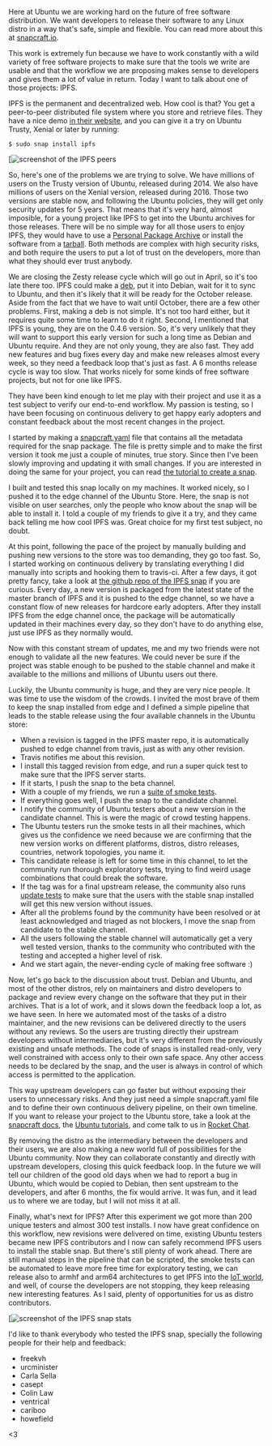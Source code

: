 Here at Ubuntu we are working hard on the future of free software distribution.
We want developers to release their software to any Linux distro in a way
that's safe, simple and flexible. You can read more about this at
[snapcraft.io](https://snapcraft.io/).

This work is extremely fun because we have to work constantly with a wild
variety of free software projects to make sure that the tools we write are
usable and that the workflow we are proposing makes sense to developers and
gives them a lot of value in return. Today I want to talk about one of those
projects: IPFS.

IPFS is the permanent and decentralized web. How cool is that? You get a
peer-to-peer distributed file system where you store and retrieve files. They
have a nice demo [in their website](https://ipfs.io/), and you can give it a
try on Ubuntu Trusty, Xenial or later by running:

    $ sudo snap install ipfs

[![screenshot of the IPFS peers](https://archive.org/download/elopio-screenshots2/ipfs-peers.png)

So, here's one of the problems we are trying to solve. We have millions of users
on the Trusty version of Ubuntu, released during 2014. We also have millions of
users on the Xenial version, released during 2016. Those two versions are stable
now, and following the Ubuntu policies, they will get only security updates for
5 years. That means that it's very hard, almost imposible, for a young project
like IPFS to get into the Ubuntu archives for those releases. There will be no
simple way for all those users to enjoy IPFS, they would have to use a
[Personal Package Archive](https://en.wikipedia.org/wiki/Personal_Package_Archive)
or install the software from a
[tarball](https://en.wikipedia.org/wiki/Tar_(computing)). Both methods are
complex with high security risks, and both require the users to put a lot of
trust on the developers, more than what they should ever trust anybody.

We are closing the Zesty release cycle which will go out in April, so it's
too late there too. IPFS could make a
[deb](https://en.wikipedia.org/wiki/Deb_(file_format)), put it into Debian,
wait for it to sync to Ubuntu, and then it's likely that it will be ready for
the October release. Aside from the fact that we have to wait until October,
there are a few other problems. First, making a deb is not simple. It's not
too hard either, but it requires quite some time to learn to do it right.
Second, I mentioned that IPFS is young, they are on the 0.4.6 version. So, it's
very unlikely that they will want to support this early version for such a long
time as Debian and Ubuntu require. And they are not only young, they are also
fast. They add new features and bug fixes every day and make new releases almost
every week, so they need a feedback loop that's just as fast. A 6 months release
cycle is way too slow. That works nicely for some kinds of free software
projects, but not for one like IPFS.

They have been kind enough to let me play with their project and use it as a
test subject to verify our end-to-end workflow. My passion is testing, so I have
been focusing on continuous delivery to get happy early adopters and constant
feedback about the most recent changes in the project.

I started by making a
[snapcraft.yaml](https://github.com/elopio/ipfs-snap/blob/master/snapcraft.yaml)
file that contains all the metadata required for the snap package. The file is
pretty simple and to make the first version it took me just a couple of minutes,
true story. Since then I've been slowly improving and updating it with small
changes. If you are interested in doing the same for your project, you can read
[the tutorial to create a snap](https://tutorials.ubuntu.com/tutorial/create-first-snap).

I built and tested this snap locally on my machines. It worked nicely, so I
pushed it to the edge channel of the Ubuntu Store. Here, the snap is not visible
on user searches, only the people who know about the snap will be able to
install it. I told a couple of my friends to give it a try, and they came back
telling me how cool IPFS was. Great choice for my first test subject, no
doubt.

At this point, following the pace of the project by manually building and
pushing new versions to the store was too demanding, they go too fast. So, I
started working on continuous delivery by translating everything I did manually
into scripts and hooking them to travis-ci. After a few days, it got pretty
fancy, take a look at
[the github repo of the IPFS snap](https://github.com/elopio/ipfs-snap) if you
are curious. Every day, a new version is packaged from the latest state of the
master branch of IPFS and it is pushed to the edge channel, so we have a constant
flow of new releases for hardcore early adopters. After they install IPFS from
the edge channel once, the package will be automatically updated in their
machines every day, so they don't have to do anything else, just use IPFS as
they normally would.

Now with this constant stream of updates, me and my two friends were not enough
to validate all the new features. We could never be sure if the project was
stable enough to be pushed to the stable channel and make it available to the
millions and millions of Ubuntu users out there.

Luckily, the Ubuntu community is huge, and they are very nice people. It was
time to use the wisdom of the crowds. I invited the most brave of them to keep
the snap installed from edge and I defined a simple pipeline that leads to the
stable release using the four available channels in the Ubuntu store:

 * When a revision is tagged in the IPFS master repo, it is automatically pushed
   to edge channel from travis, just as with any other revision.
 * Travis notifies me about this revision.
 * I install this tagged revision from edge, and run a super quick test to make
   sure that the IPFS server starts.
 * If it starts, I push the snap to the beta channel.
 * With a couple of my friends, we run a
   [suite of smoke tests](https://gist.github.com/elopio/7492a28bd1aef6c4a86b5dcf5d5cb65b#file-ipfs-smoke-tests-md).
 * If everything goes well, I push the snap to the candidate channel.
 * I notify the community of Ubuntu testers about a new version in the candidate
   channel. This is were the magic of crowd testing happens.
 * The Ubuntu testers run the smoke tests in all their machines, which gives us
   the confidence we need because we are confirming that the new version works
   on different platforms, distros, distro releases, countries, network
   topologies, you name it.
 * This candidate release is left for some time in this channel, to let the
   community run thorough exploratory tests, trying to find weird usage
   combinations that could break the software.
 * If the tag was for a final upstream release, the community also runs
   [update tests](https://gist.github.com/elopio/7492a28bd1aef6c4a86b5dcf5d5cb65b#file-ipfs-update-tests-md)
   to make sure that the users with the stable snap installed will get this new
   version without issues.
 * After all the problems found by the community have been resolved or at least
   acknowledged and triaged as not blockers, I move the snap from candidate
   to the stable channel.
 * All the users following the stable channel will automatically get a very well
   tested version, thanks to the community who contributed with the testing and
   accepted a higher level of risk.
 * And we start again, the never-ending cycle of making free software :)

Now, let's go back to the discussion about trust. Debian and Ubuntu, and most of
the other distros, rely on maintainers and distro developers to package and
review every change on the software that they put in their archives. That is
a lot of work, and it slows down the feedback loop a lot, as we have seen. In
here we automated most of the tasks of a distro maintainer, and the new
revisions can be delivered directly to the users without any reviews. So the
users are trusting directly their upstream developers without intermediaries,
but it's very different from the previously existing and unsafe methods. The
code of snaps is installed read-only, very well constrained with access only to
their own safe space. Any other access needs to be declared by the snap, and
the user is always in control of which access is permitted to the application.

This way upstream developers can go faster but without exposing their users to
unnecessary risks. And they just need a simple snapcraft.yaml file and to define
their own continuous delivery pipeline, on their own timeline. If you want to
release your project to the Ubuntu store, take a look at the
[snapcraft docs](https://snapcraft.io/), the
[Ubuntu tutorials](https://tutorials.ubuntu.com/), and come talk to us in
[Rocket Chat](https://rocket.ubuntu.com/channel/snapcraft).

By removing the distro as the intermediary between the developers and their
users, we are also making a new world full of possibilities for the Ubuntu
community. Now they can collaborate constantly and directly with upstream
developers, closing this quick feedback loop. In the future we will tell our
children of the good old days when we had to report a bug in Ubuntu, which
would be copied to Debian, then sent upstream to the developers, and after 6
months, the fix would arrive. It was fun, and it lead us to where we are today,
but I will not miss it at all.

Finally, what's next for IPFS? After this experiment we got more than 200
unique testers and almost 300 test installs. I now have great confidence on
this workflow, new revisions were delivered on time, existing Ubuntu
testers became new IPFS contributors and I now can safely recommend IPFS
users to install the stable snap. But there's still plenty of work ahead.
There are still manual steps in the pipeline that can be scripted, the smoke
tests can be automated to leave more free time for exploratory testing, we can
release also to armhf and arm64 architectures to get IPFS into the
[IoT world](https://www.ubuntu.com/internet-of-things), and well, of course the
developers are not stopping, they keep releasing new interesting features. As I
said, plenty of opportunities for us as distro contributors.

[![screenshot of the IPFS snap stats](https://archive.org/download/elopio-screenshots2/ipfs-stats.png)

I'd like to thank everybody who tested the IPFS snap, specially the following
people for their help and feedback:

 * freekvh
 * urcminister
 * Carla Sella
 * casept
 * Colin Law
 * ventrical
 * cariboo
 * howefield

<3
